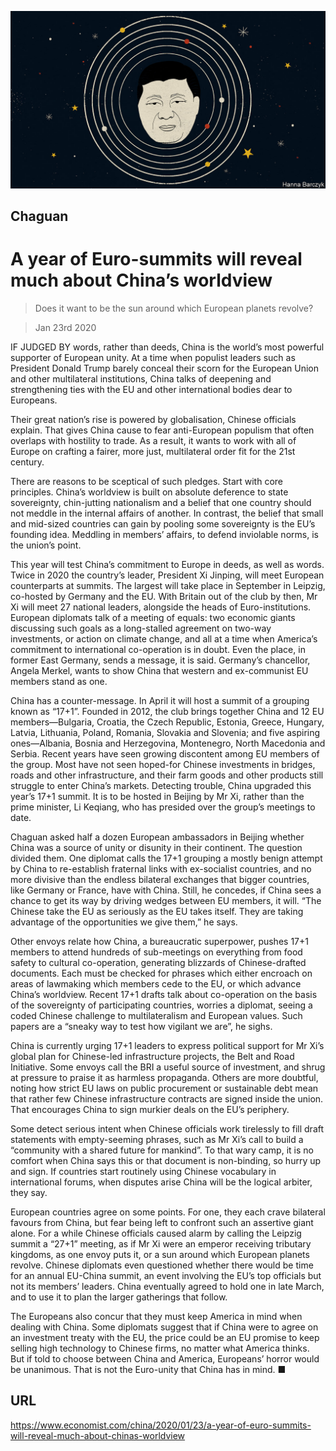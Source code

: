 ![](./images/20200125_CND000_0.jpg)

## Chaguan

# A year of Euro-summits will reveal much about China’s worldview

> Does it want to be the sun around which European planets revolve?

> Jan 23rd 2020

IF JUDGED BY words, rather than deeds, China is the world’s most powerful supporter of European unity. At a time when populist leaders such as President Donald Trump barely conceal their scorn for the European Union and other multilateral institutions, China talks of deepening and strengthening ties with the EU and other international bodies dear to Europeans.

Their great nation’s rise is powered by globalisation, Chinese officials explain. That gives China cause to fear anti-European populism that often overlaps with hostility to trade. As a result, it wants to work with all of Europe on crafting a fairer, more just, multilateral order fit for the 21st century.

There are reasons to be sceptical of such pledges. Start with core principles. China’s worldview is built on absolute deference to state sovereignty, chin-jutting nationalism and a belief that one country should not meddle in the internal affairs of another. In contrast, the belief that small and mid-sized countries can gain by pooling some sovereignty is the EU’s founding idea. Meddling in members’ affairs, to defend inviolable norms, is the union’s point.

This year will test China’s commitment to Europe in deeds, as well as words. Twice in 2020 the country’s leader, President Xi Jinping, will meet European counterparts at summits. The largest will take place in September in Leipzig, co-hosted by Germany and the EU. With Britain out of the club by then, Mr Xi will meet 27 national leaders, alongside the heads of Euro-institutions. European diplomats talk of a meeting of equals: two economic giants discussing such goals as a long-stalled agreement on two-way investments, or action on climate change, and all at a time when America’s commitment to international co-operation is in doubt. Even the place, in former East Germany, sends a message, it is said. Germany’s chancellor, Angela Merkel, wants to show China that western and ex-communist EU members stand as one.

China has a counter-message. In April it will host a summit of a grouping known as “17+1”. Founded in 2012, the club brings together China and 12 EU members—Bulgaria, Croatia, the Czech Republic, Estonia, Greece, Hungary, Latvia, Lithuania, Poland, Romania, Slovakia and Slovenia; and five aspiring ones—Albania, Bosnia and Herzegovina, Montenegro, North Macedonia and Serbia. Recent years have seen growing discontent among EU members of the group. Most have not seen hoped-for Chinese investments in bridges, roads and other infrastructure, and their farm goods and other products still struggle to enter China’s markets. Detecting trouble, China upgraded this year’s 17+1 summit. It is to be hosted in Beijing by Mr Xi, rather than the prime minister, Li Keqiang, who has presided over the group’s meetings to date.

Chaguan asked half a dozen European ambassadors in Beijing whether China was a source of unity or disunity in their continent. The question divided them. One diplomat calls the 17+1 grouping a mostly benign attempt by China to re-establish fraternal links with ex-socialist countries, and no more divisive than the endless bilateral exchanges that bigger countries, like Germany or France, have with China. Still, he concedes, if China sees a chance to get its way by driving wedges between EU members, it will. “The Chinese take the EU as seriously as the EU takes itself. They are taking advantage of the opportunities we give them,” he says.

Other envoys relate how China, a bureaucratic superpower, pushes 17+1 members to attend hundreds of sub-meetings on everything from food safety to cultural co-operation, generating blizzards of Chinese-drafted documents. Each must be checked for phrases which either encroach on areas of lawmaking which members cede to the EU, or which advance China’s worldview. Recent 17+1 drafts talk about co-operation on the basis of the sovereignty of participating countries, worries a diplomat, seeing a coded Chinese challenge to multilateralism and European values. Such papers are a “sneaky way to test how vigilant we are”, he sighs.

China is currently urging 17+1 leaders to express political support for Mr Xi’s global plan for Chinese-led infrastructure projects, the Belt and Road Initiative. Some envoys call the BRI a useful source of investment, and shrug at pressure to praise it as harmless propaganda. Others are more doubtful, noting how strict EU laws on public procurement or sustainable debt mean that rather few Chinese infrastructure contracts are signed inside the union. That encourages China to sign murkier deals on the EU’s periphery.

Some detect serious intent when Chinese officials work tirelessly to fill draft statements with empty-seeming phrases, such as Mr Xi’s call to build a “community with a shared future for mankind”. To that wary camp, it is no comfort when China says this or that document is non-binding, so hurry up and sign. If countries start routinely using Chinese vocabulary in international forums, when disputes arise China will be the logical arbiter, they say.

European countries agree on some points. For one, they each crave bilateral favours from China, but fear being left to confront such an assertive giant alone. For a while Chinese officials caused alarm by calling the Leipzig summit a “27+1” meeting, as if Mr Xi were an emperor receiving tributary kingdoms, as one envoy puts it, or a sun around which European planets revolve. Chinese diplomats even questioned whether there would be time for an annual EU-China summit, an event involving the EU’s top officials but not its members’ leaders. China eventually agreed to hold one in late March, and to use it to plan the larger gatherings that follow.

The Europeans also concur that they must keep America in mind when dealing with China. Some diplomats suggest that if China were to agree on an investment treaty with the EU, the price could be an EU promise to keep selling high technology to Chinese firms, no matter what America thinks. But if told to choose between China and America, Europeans’ horror would be unanimous. That is not the Euro-unity that China has in mind. ■

## URL

https://www.economist.com/china/2020/01/23/a-year-of-euro-summits-will-reveal-much-about-chinas-worldview
